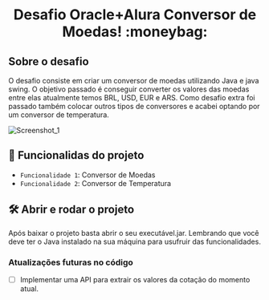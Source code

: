 <h1 align="center">Desafio Oracle+Alura Conversor de Moedas! :moneybag: </h1>

## Sobre o desafio 
O desafio consiste em criar um conversor de moedas utilizando Java e java swing. O objetivo passado é conseguir converter os valores das moedas entre elas atualmente temos BRL, USD, EUR e ARS. Como desafio extra foi passado também colocar outros tipos de conversores e acabei optando por um conversor de temperatura.


![Screenshot_1](https://user-images.githubusercontent.com/103079820/190703853-f2519274-4123-4b59-9a4e-71034a3b4fd8.png)

## :hammer: Funcionalidas do projeto
- `Funcionalidade 1`: Conversor de Moedas
- `Funcionalidade 2`: Conversor de Temperatura

## 🛠️ Abrir e rodar o projeto
Após baixar o projeto basta abrir o seu executável.jar. Lembrando que você deve ter o Java instalado na sua máquina para usufruir das funcionalidades.

### Atualizações futuras no código

- [ ] Implementar uma API para extrair os valores da cotação do momento atual.


